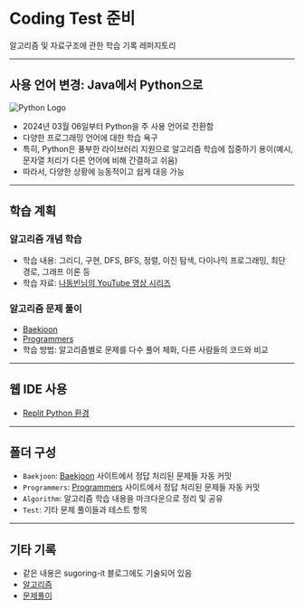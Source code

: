 # Coding Test 준비

알고리즘 및 자료구조에 관한 학습 기록 레퍼지토리

---

## 사용 언어 변경: Java에서 Python으로

![Python Logo](https://www.python.org/static/img/python-logo@2x.png)

- 2024년 03월 06일부터 Python을 주 사용 언어로 전환함
- 다양한 프로그래밍 언어에 대한 학습 욕구
- 특히, Python은 풍부한 라이브러리 지원으로 알고리즘 학습에 집중하기 용이(예시, 문자열 처리가 다른 언어에 비해 간결하고 쉬움)
- 따라서, 다양한 상황에 능동적이고 쉽게 대응 가능

---

## 학습 계획

### 알고리즘 개념 학습

- 학습 내용: 그리디, 구현, DFS, BFS, 정렬, 이진 탐색, 다이나믹 프로그래밍, 최단 경로, 그래프 이론 등
- 학습 자료: [나동빈님의 YouTube 영상 시리즈](https://www.youtube.com/watch?v=m-9pAwq1o3w&list=PLRx0vPvlEmdAghTr5mXQxGpHjWqSz0dgC&index=1)

### 알고리즘 문제 풀이
- [Baekjoon](https://www.acmicpc.net/problemset)
- [Programmers](https://school.programmers.co.kr/learn/challenges?order=recent)
- 학습 방법: 알고리즘별로 문제를 다수 풀어 체화, 다른 사람들의 코드와 비교

---

## 웹 IDE 사용

- [Replit Python 환경](https://replit.com/languages/python3)

---

## 폴더 구성
- `Baekjoon`: [Baekjoon](https://www.acmicpc.net/problemset) 사이트에서 정답 처리된 문제들 자동 커밋
- `Programmers`: [Programmers](https://school.programmers.co.kr/learn/challenges?order=recent) 사이트에서 정답 처리된 문제들 자동 커밋
- `Algorithm`: 알고리즘 학습 내용을 마크다운으로 정리 및 공유
- `Test`: 기타 문제 풀이들과 테스트 항목

---

## 기타 기록
- 같은 내용은 sugoring-it 블로그에도 기술되어 있음
- [알고리즘](https://sugoring-it.tistory.com/category/%EC%BD%94%EB%94%A9%ED%85%8C%EC%8A%A4%ED%8A%B8/%EC%95%8C%EA%B3%A0%EB%A6%AC%EC%A6%98)
- [문제풀이](https://sugoring-it.tistory.com/category/%EC%BD%94%EB%94%A9%ED%85%8C%EC%8A%A4%ED%8A%B8/%EC%BD%94%EB%94%A9%ED%85%8C%EC%8A%A4%ED%8A%B8%20%EB%AC%B8%EC%A0%9C%ED%92%80%EC%9D%B4)
